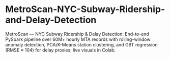 # MetroScan-NYC-Subway-Ridership-and-Delay-Detection
MetroScan — NYC Subway Ridership &amp; Delay Detection: End-to-end PySpark pipeline over 60M+ hourly MTA records with rolling-window anomaly detection, PCA/K-Means station clustering, and GBT regression (RMSE ≈ 104) for delay proxies; live visuals in Colab.
